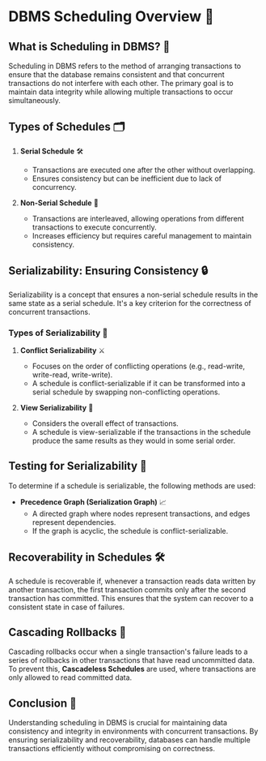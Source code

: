 

# DBMS Scheduling Overview 📅

## What is Scheduling in DBMS? 🤔

Scheduling in DBMS refers to the method of arranging transactions to ensure that the database remains consistent and that concurrent transactions do not interfere with each other. The primary goal is to maintain data integrity while allowing multiple transactions to occur simultaneously.

## Types of Schedules 🗂️

1. **Serial Schedule** 🛠️
   - Transactions are executed one after the other without overlapping.
   - Ensures consistency but can be inefficient due to lack of concurrency.

2. **Non-Serial Schedule** 🔄
   - Transactions are interleaved, allowing operations from different transactions to execute concurrently.
   - Increases efficiency but requires careful management to maintain consistency.

## Serializability: Ensuring Consistency 🔒

Serializability is a concept that ensures a non-serial schedule results in the same state as a serial schedule. It's a key criterion for the correctness of concurrent transactions.

### Types of Serializability 🧩

1. **Conflict Serializability** ⚔️
   - Focuses on the order of conflicting operations (e.g., read-write, write-read, write-write).
   - A schedule is conflict-serializable if it can be transformed into a serial schedule by swapping non-conflicting operations.

2. **View Serializability** 👀
   - Considers the overall effect of transactions.
   - A schedule is view-serializable if the transactions in the schedule produce the same results as they would in some serial order.

## Testing for Serializability 🧪

To determine if a schedule is serializable, the following methods are used:

- **Precedence Graph (Serialization Graph)** 📈
  - A directed graph where nodes represent transactions, and edges represent dependencies.
  - If the graph is acyclic, the schedule is conflict-serializable.

## Recoverability in Schedules 🛠️

A schedule is recoverable if, whenever a transaction reads data written by another transaction, the first transaction commits only after the second transaction has committed. This ensures that the system can recover to a consistent state in case of failures.

## Cascading Rollbacks 🚧

Cascading rollbacks occur when a single transaction's failure leads to a series of rollbacks in other transactions that have read uncommitted data. To prevent this, **Cascadeless Schedules** are used, where transactions are only allowed to read committed data.

## Conclusion 🎯

Understanding scheduling in DBMS is crucial for maintaining data consistency and integrity in environments with concurrent transactions. By ensuring serializability and recoverability, databases can handle multiple transactions efficiently without compromising on correctness.
 
